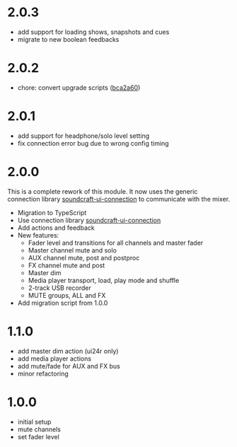 # 2.0.3

- add support for loading shows, snapshots and cues
- migrate to new boolean feedbacks

# 2.0.2

- chore: convert upgrade scripts ([bca2a60](https://github.com/bitfocus/companion-module-soundcraft-ui/commit/bca2a60d64f59a8017f001584bfd9f188acaf4b1))

# 2.0.1

- add support for headphone/solo level setting
- fix connection error bug due to wrong config timing

# 2.0.0

This is a complete rework of this module. It now uses the generic connection library [soundcraft-ui-connection](https://www.npmjs.com/package/soundcraft-ui-connection) to communicate with the mixer.

- Migration to TypeScript
- Use connection library [soundcraft-ui-connection](https://www.npmjs.com/package/soundcraft-ui-connection)
- Add actions and feedback
- New features:
  - Fader level and transitions for all channels and master fader
  - Master channel mute and solo
  - AUX channel mute, post and postproc
  - FX channel mute and post
  - Master dim
  - Media player transport, load, play mode and shuffle
  - 2-track USB recorder
  - MUTE groups, ALL and FX
- Add migration script from 1.0.0

# 1.1.0

- add master dim action (ui24r only)
- add media player actions
- add mute/fade for AUX and FX bus
- minor refactoring

# 1.0.0

- initial setup
- mute channels
- set fader level
